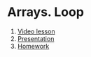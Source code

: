 # Arrays. Loop

1. [Video lesson]()
2. [Presentation](java02.pptx)
3. [Homework](https://github.com/java-basic-tutorial/homework02)